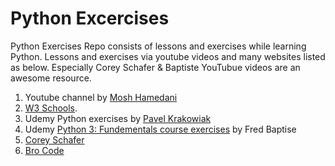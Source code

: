 # Python Excercises
Python Exercises Repo consists of lessons and exercises while learning Python.
Lessons and exercises via youtube videos and many websites listed as below. 
Especially Corey Schafer & Baptiste YouTubue videos are an awesome resource. 

1. Youtube channel by [Mosh Hamedani](https://www.youtube.com/watch?v=_uQrJ0TkZlc&t=10945s)  
2. [W3 Schools](https://www.w3schools.com/).
3. Udemy Python exercises by [Pavel Krakowiak](https://www.udemy.com/share/106L4i3@z-Wf1QRsiCEDBPLf2tKo8M_8QQYSytKkQd72_akDmfMIavHOvXK2SHfPUlFbPotQow==/)
4. Udemy [Python 3: Fundementals course exercises](https://www.udemy.com/share/107N2C3@JA5o71fnAXabjJlOA1tl7nvSyzp-g0goXzkCuyHE0miDja_kYOXZoyf3QvxHgAHGjQ==/) by Fred Baptise
5. [Corey Schafer](https://www.youtube.com/@coreyms)
6. [Bro Code](https://www.youtube.com/watch?v=6VElWbND-zg&list=PLZPZq0r_RZOOkUQbat8LyQii36cJf2SWT&pp=iAQB)
